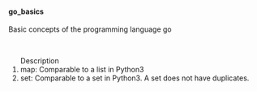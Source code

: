 <h4>go_basics</h4>
<p>Basic concepts of the programming language go</p>
<br>
<ol>Description
<li>map: Comparable to a list in Python3</li>
<li>set: Comparable to a set in Python3. A set does not have duplicates.</li>
</ol>
